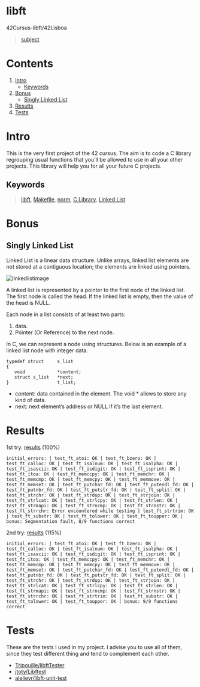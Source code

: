 # libft
42Cursus-libft/42Lisboa

 > [subject](subject.pdf)
# Contents
 1. [Intro](https://github.com/mlanca-c/libft/blob/main/README.md#intro)
	* [Keywords](https://github.com/mlanca-c/libft/blob/main/README.md#Keywords)
 3. [Bonus](https://github.com/mlanca-c/libft/blob/main/README.md#Bonus)
	* [Singly Linked List](https://github.com/mlanca-c/libft/blob/main/README.md#singly-linked-list)
 4. [Results](https://github.com/mlanca-c/libft/blob/main/README.md#Results)
 5. [Tests](https://github.com/mlanca-c/libft/blob/main/README.md#Tests)

# Intro
 This is the very first project of the 42 cursus.
 The aim is to code a C library regrouping usual functions that you’ll be allowed to use in all your other projects.
 This library will help you for all your future C projects.

## Keywords
 > [libft](https://velog.io/@bahn/Libft-%EC%B4%9D-%EC%A0%95%EB%A6%AC), [Makefile](https://makefiletutorial.com/), [norm](https://github.com/42School/norminette/blob/master/pdf/en.norm.pdf), [C Library](https://devdocs.io/c/), [Linked List](https://www.geeksforgeeks.org/data-structures/linked-list/singly-linked-list/)

# Bonus
## Singly Linked List
 Linked List is a linear data structure. Unlike arrays, linked list elements are not stored at a contiguous location; the elements are linked using pointers.

 ![linkedlistimage](https://media.geeksforgeeks.org/wp-content/cdn-uploads/gq/2013/03/Linkedlist.png)
 
 A linked list is represented by a pointer to the first node of the linked list. The first node is called the head. If the linked list is empty, then the value of the head is NULL.
 
 Each node in a list consists of at least two parts:
  1) data.
  2) Pointer (Or Reference) to the next node.

 In C, we can represent a node using structures. Below is an example of a linked list node with integer data.
 ```
 typedef struct		s_list
 {
 	void			*content;
 	struct s_list	*next;
 }					t_list;
 ```
 * content: data contained in the element. The void * allows to store any kind of data.
 * next: next element’s address or NULL if it’s the last element.

# Results
  1st try: [results](results/1st_try) (100%)
  ```
  initial_errors: | test_ft_atoi: OK | test_ft_bzero: OK | test_ft_calloc: OK | test_ft_isalnum: OK | test_ft_isalpha: OK | test_ft_isascii: OK | test_ft_isdigit: OK | test_ft_isprint: OK | test_ft_itoa: OK | test_ft_memccpy: OK | test_ft_memchr: OK | test_ft_memcmp: OK | test_ft_memcpy: OK | test_ft_memmove: OK | test_ft_memset: OK | test_ft_putchar_fd: OK | test_ft_putendl_fd: OK | test_ft_putnbr_fd: OK | test_ft_putstr_fd: OK | test_ft_split: OK | test_ft_strchr: OK | test_ft_strdup: OK | test_ft_strjoin: OK | test_ft_strlcat: OK | test_ft_strlcpy: OK | test_ft_strlen: OK | test_ft_strmapi: OK | test_ft_strncmp: OK | test_ft_strnstr: OK | test_ft_strrchr: Error encountered while testing | test_ft_strtrim: OK | test_ft_substr: OK | test_ft_tolower: OK | test_ft_toupper: OK | bonus: Segmentation fault, 8/9 functions correct
  ```
  2nd try: [results](results/2nd_try) (115%)

  ```
  initial_errors: | test_ft_atoi: OK | test_ft_bzero: OK | test_ft_calloc: OK | test_ft_isalnum: OK | test_ft_isalpha: OK | test_ft_isascii: OK | test_ft_isdigit: OK | test_ft_isprint: OK | test_ft_itoa: OK | test_ft_memccpy: OK | test_ft_memchr: OK | test_ft_memcmp: OK | test_ft_memcpy: OK | test_ft_memmove: OK | test_ft_memset: OK | test_ft_putchar_fd: OK | test_ft_putendl_fd: OK | test_ft_putnbr_fd: OK | test_ft_putstr_fd: OK | test_ft_split: OK | test_ft_strchr: OK | test_ft_strdup: OK | test_ft_strjoin: OK | test_ft_strlcat: OK | test_ft_strlcpy: OK | test_ft_strlen: OK | test_ft_strmapi: OK | test_ft_strncmp: OK | test_ft_strnstr: OK | test_ft_strrchr: OK | test_ft_strtrim: OK | test_ft_substr: OK | test_ft_tolower: OK | test_ft_toupper: OK | bonus: 9/9 functions correct
  ```

# Tests
 These are the tests I used in my project. I advise you to use all of them, since they test different thing and tend to complement each other.

 * [Tripouille/libftTester](https://github.com/Tripouille/libftTester)
 * [jtoty/Libftest](https://github.com/jtoty/Libftest)
 * [alelievr/libft-unit-test](https://github.com/alelievr/libft-unit-test)

